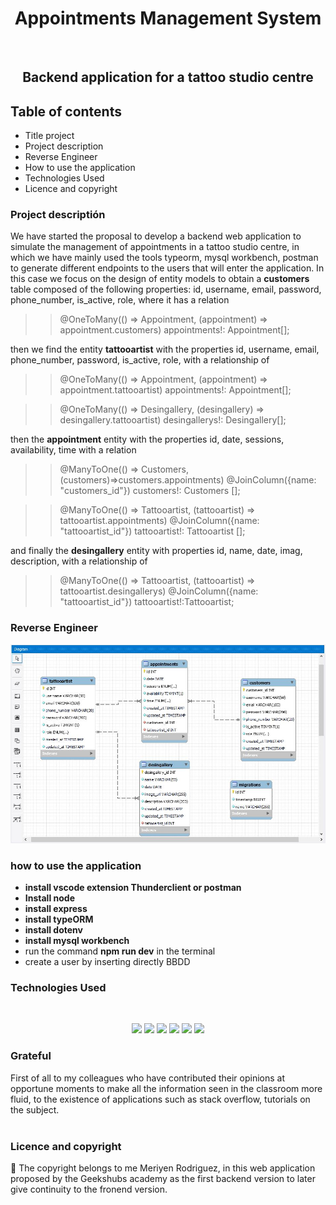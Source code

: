 <h1 align="center"> Appointments Management System</h1>​
​
<h2 align="center">Backend application for a tattoo studio centre</h2>

## Table of contents
- Title project
- Project description
- Reverse Engineer
- How to use the application
- Technologies Used
- Licence and copyright

### Project descriptión
We have started the proposal to develop a backend web application to simulate the management of appointments in a tattoo studio centre, in which we have mainly used the tools typeorm, mysql workbench, postman to generate different endpoints to the users that will enter the application. In this case we focus on the design of entity models to obtain a **customers** table composed of the following properties: id, username, email, password, phone_number, is_active, role, where it has a relation  

>>  @OneToMany(() => Appointment, (appointment) => appointment.customers)
>>appointments!: Appointment[];

then we find the entity **tattooartist** with the properties id, username, email, phone_number, password, is_active, role, with a relationship of 
>> @OneToMany(() => Appointment, (appointment) => appointment.tattooartist)
>> appointments!: Appointment[];

>>@OneToMany(() => Desingallery, (desingallery) => desingallery.tattooartist)
>>desingallerys!: Desingallery[];

then the **appointment** entity with the properties id, date, sessions, availability, time with a relation  

>>@ManyToOne(() => Customers, (customers)=>customers.appointments)
>> @JoinColumn({name: "customers_id"})
>> customers!: Customers [];
  
>>@ManyToOne(() => Tattooartist, (tattooartist) => tattooartist.appointments)
>>@JoinColumn({name: "tattooartist_id"})
>>tattooartist!: Tattooartist [];

and finally the **desingallery** entity with properties id, name, date, imag, description, with a relationship of 
>> @ManyToOne(() => Tattooartist, (tattooartist) => tattooartist.desingallerys)
>>@JoinColumn({name: "tattooartist_id"})
>>tattooartist!:Tattooartist;

### Reverse Engineer
![Diagram BBDD](./img/diagram_entity_relationship.JPG)

### how to use the application
- **install vscode extension Thunderclient or postman**
- **Install node**  
- **install express**  
- **install typeORM**  
- **install dotenv** 
- **install mysql workbench** 
- run the command **npm run dev**  in the terminal
- create a user by inserting directly BBDD
​
### Technologies Used
​
<p align = "center" display= "flex">
  <tr >
    <td valign="top"><img src="https://upload.wikimedia.org/wikipedia/commons/thumb/d/d9/Node.js_logo.svg/2560px-Node.js_logo.svg.png" width="60"></td>
    <td valign="top"><img src="https://cdn.worldvectorlogo.com/logos/postman.svg" width="60"></td>
    <td valign="top"><img src="https://upload.wikimedia.org/wikipedia/commons/thumb/e/e0/Git-logo.svg/512px-Git-logo.svg.png" width="80"></td>
    <td valign="top"><img src="https://upload.wikimedia.org/wikipedia/commons/thumb/0/04/ChatGPT_logo.svg/800px-ChatGPT_logo.svg.png" width="60"></td>
    <td valign="top"><img src=https://upload.wikimedia.org/wikipedia/commons/thumb/4/4c/Typescript_logo_2020.svg/2048px-Typescript_logo_2020.svg.png width="55"></td>
     <td valign="top"><img src="https://avatars.githubusercontent.com/u/20165699?v=4" width="60"></td>

### Grateful
First of all to my colleagues who have contributed their opinions at opportune moments to make all the information seen in the classroom more fluid, to the existence of applications such as stack overflow, tutorials on the subject.  
​
### Licence and copyright

📝 The copyright belongs to me Meriyen Rodriguez, in this web application proposed by the Geekshubs academy as the first backend version to later give continuity to the fronend version.
